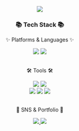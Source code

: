 <div align=center>
<img src="https://capsule-render.vercel.app/api?type=waving&color=auto&height=200&section=header&text=MJ%20Github🌟&fontSize=90" />
</div>
<div align=center>
	      <h3>📚 Tech Stack 📚</h3>
	    <p>✨ Platforms & Languages ✨</p>
</div>
<div align="center">
  <img src="https://img.shields.io/badge/Java-007396?style=flat&logo=Conda-Forge&logoColor=white" />
	<img src="https://img.shields.io/badge/Python-3776AB?style=flat&logo=Python&logoColor=white" />
</div>
<br>
<div align=center>
	  <p>🛠 Tools 🛠</p>
</div>
<div align=center>
	<img src="https://img.shields.io/badge/Eclipse%20IDE-2C2255?style=flat&logo=EclipseIDE&logoColor=white" />
	<img src="https://img.shields.io/badge/Visual%20Studio%20Code-007ACC?style=flat&logo=VisualStudioCode&logoColor=white" />
	<br>
	<img src="https://img.shields.io/badge/androidstudio-3DDC84?style=flat&logo=androidstudio&logoColor=white" />
	<img src="https://img.shields.io/badge/GitHub-181717?style=flat&logo=GitHub&logoColor=white" />
  <img src="https://img.shields.io/badge/tableau-E97627?style=flat&logo=tableau&logoColor=white" />
</div>
<br>
<div align=center>
	    <p>🎨 SNS & Portfolio 🎨</p>
</div>
<div align=center>
      <a href="mailto:sally3921@naver.com">
		  <img src="https://img.shields.io/badge/Mail-D3FB52?style=flat&logo=Gmail&logoColor=white" />
      </a>
      <a href="https://velog.io/@sally3921">
		  <img src="https://img.shields.io/badge/Blog-00B274?style=flat&logo=microdotblog&logoColor=white" />
<br>
</div>




<!--
**minjeong9707/minjeong9707** is a ✨ _special_ ✨ repository because its `README.md` (this file) appears on your GitHub profile.

Here are some ideas to get you started:

- 🔭 I’m currently working on ...
- 🌱 I’m currently learning ...
- 👯 I’m looking to collaborate on ...
- 🤔 I’m looking for help with ...
- 💬 Ask me about ...
- 📫 How to reach me: ...
- 😄 Pronouns: ...
- ⚡ Fun fact: ...
-->
